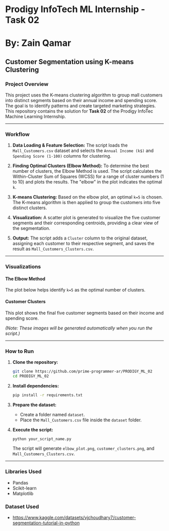 # Prodigy InfoTech ML Internship - Task 02
# By: Zain Qamar

## Customer Segmentation using K-means Clustering

### Project Overview

This project uses the K-means clustering algorithm to group mall customers into distinct segments based on their annual income and spending score. The goal is to identify patterns and create targeted marketing strategies. This repository contains the solution for **Task 02** of the Prodigy InfoTec Machine Learning Internship.

---

### Workflow

1.  **Data Loading & Feature Selection:** The script loads the `Mall_Customers.csv` dataset and selects the `Annual Income (k$)` and `Spending Score (1-100)` columns for clustering.

2.  **Finding Optimal Clusters (Elbow Method):** To determine the best number of clusters, the Elbow Method is used. The script calculates the Within-Cluster Sum of Squares (WCSS) for a range of cluster numbers (1 to 10) and plots the results. The "elbow" in the plot indicates the optimal `k`.

3.  **K-means Clustering:** Based on the elbow plot, an optimal `k=5` is chosen. The K-means algorithm is then applied to group the customers into five distinct clusters.

4.  **Visualization:** A scatter plot is generated to visualize the five customer segments and their corresponding centroids, providing a clear view of the segmentation.

5.  **Output:** The script adds a `Cluster` column to the original dataset, assigning each customer to their respective segment, and saves the result as `Mall_Customers_Clusters.csv`.

---

### Visualizations

#### The Elbow Method
The plot below helps identify `k=5` as the optimal number of clusters.



#### Customer Clusters
This plot shows the final five customer segments based on their income and spending score.



*(Note: These images will be generated automatically when you run the script.)*

---

### How to Run

1.  **Clone the repository:**
    ```bash
    git clone https://github.com/prime-programmer-ar/PRODIGY_ML_02
    cd PRODIGY_ML_02
    ```

2.  **Install dependencies:**
    ```bash
    pip install -r requirements.txt
    ```

3.  **Prepare the dataset:**
    *   Create a folder named `dataset`.
    *   Place the `Mall_Customers.csv` file inside the `dataset` folder.

4.  **Execute the script:**
    ```bash
    python your_script_name.py
    ```
    The script will generate `elbow_plot.png`, `customer_clusters.png`, and `Mall_Customers_Clusters.csv`.

---

### Libraries Used
- Pandas
- Scikit-learn
- Matplotlib

### Dataset Used
- https://www.kaggle.com/datasets/vjchoudhary7/customer-segmentation-tutorial-in-python


